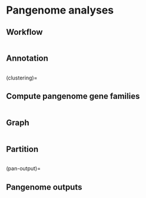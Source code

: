 # Pangenome analyses

## Workflow
```{include} ./pangenomeWorkflow.md
```

## Annotation

```{include} ./pangenomeAnnotation.md
```

(clustering)=
## Compute pangenome gene families
```{include} ./pangenomeCluster.md
```

## Graph
```{include} ./pangenomeGraph.md
```

## Partition
```{include} ./pangenomePartition.md
```

(pan-output)=
## Pangenome outputs
```{include} ./pangenomeStat.md
```

```{include} ./pangenomeFigures.md
```

```{include} ./pangenomeGraphOut.md
```
